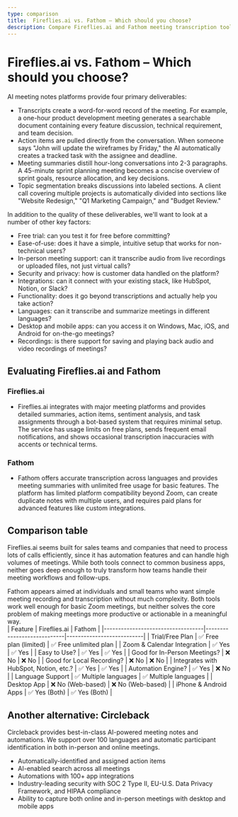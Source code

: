 ```yaml
---
type: comparison
title:  Fireflies.ai vs. Fathom – Which should you choose?
description: Compare Fireflies.ai and Fathom meeting transcription tools, explore their key features, pricing, and discover Circleback as an alternative solution for your needs.
---
```


# Fireflies.ai vs. Fathom – Which should you choose?  
AI meeting notes platforms provide four primary deliverables:  
  
* Transcripts create a word-for-word record of the meeting. For example, a one-hour product development meeting generates a searchable document containing every feature discussion, technical requirement, and team decision.  
* Action items are pulled directly from the conversation. When someone says "John will update the wireframes by Friday," the AI automatically creates a tracked task with the assignee and deadline.  
* Meeting summaries distill hour-long conversations into 2-3 paragraphs. A 45-minute sprint planning meeting becomes a concise overview of sprint goals, resource allocation, and key decisions.  
* Topic segmentation breaks discussions into labeled sections. A client call covering multiple projects is automatically divided into sections like "Website Redesign," "Q1 Marketing Campaign," and "Budget Review."  
  
In addition to the quality of these deliverables, we'll want to look at a number of other key factors:  
  
* Free trial: can you test it for free before committing?  
* Ease-of-use: does it have a simple, intuitive setup that works for non-technical users?  
* In-person meeting support: can it transcribe audio from live recordings or uploaded files, not just virtual calls?  
* Security and privacy: how is customer data handled on the platform?  
* Integrations: can it connect with your existing stack, like HubSpot, Notion, or Slack?  
* Functionality: does it go beyond transcriptions and actually help you take action?  
* Languages: can it transcribe and summarize meetings in different languages?  
* Desktop and mobile apps: can you access it on Windows, Mac, iOS, and Android for on-the-go meetings?  
* Recordings: is there support for saving and playing back audio and video recordings of meetings?    
## Evaluating Fireflies.ai and Fathom  
### Fireflies.ai
* Fireflies.ai integrates with major meeting platforms and provides detailed summaries, action items, sentiment analysis, and task assignments through a bot-based system that requires minimal setup. The service has usage limits on free plans, sends frequent email notifications, and shows occasional transcription inaccuracies with accents or technical terms.

### Fathom
* Fathom offers accurate transcription across languages and provides meeting summaries with unlimited free usage for basic features. The platform has limited platform compatibility beyond Zoom, can create duplicate notes with multiple users, and requires paid plans for advanced features like custom integrations.  
## Comparison table    
Fireflies.ai seems built for sales teams and companies that need to process lots of calls efficiently, since it has automation features and can handle high volumes of meetings. While both tools connect to common business apps, neither goes deep enough to truly transform how teams handle their meeting workflows and follow-ups.

Fathom appears aimed at individuals and small teams who want simple meeting recording and transcription without much complexity. Both tools work well enough for basic Zoom meetings, but neither solves the core problem of making meetings more productive or actionable in a meaningful way.  
| Feature                           | Fireflies.ai               | Fathom                    |
|-----------------------------------|----------------------------|---------------------------|
| Trial/Free Plan                   | ✅ Free plan (limited)     | ✅ Free unlimited plan    |
| Zoom & Calendar Integration       | ✅ Yes                     | ✅ Yes                    |
| Easy to Use?                      | ✅ Yes                     | ✅ Yes                    |
| Good for In-Person Meetings?      | ❌ No                      | ❌ No                     |
| Good for Local Recording?         | ❌ No                      | ❌ No                     |
| Integrates with HubSpot, Notion, etc.? | ✅ Yes               | ✅ Yes                    |
| Automation Engine?                | ✅ Yes                     | ❌ No                     |
| Language Support                  | ✅ Multiple languages      | ✅ Multiple languages     |
| Desktop App                       | ❌ No (Web-based)          | ❌ No (Web-based)         |
| iPhone & Android Apps             | ✅ Yes (Both)              | ✅ Yes (Both)             |  
## Another alternative: Circleback  
Circleback provides best-in-class AI-powered meeting notes and automations. We support over 100 languages and automatic participant identification in both in-person and online meetings.  
  
* Automatically-identified and assigned action items  
* AI-enabled search across all meetings  
* Automations with 100+ app integrations  
* Industry-leading security with SOC 2 Type II, EU-U.S. Data Privacy Framework, and HIPAA compliance  
* Ability to capture both online and in-person meetings with desktop and mobile apps  